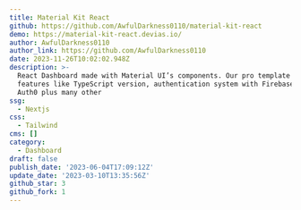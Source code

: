 ```yaml
---
title: Material Kit React
github: https://github.com/AwfulDarkness0110/material-kit-react
demo: https://material-kit-react.devias.io/
author: AwfulDarkness0110
author_link: https://github.com/AwfulDarkness0110
date: 2023-11-26T10:02:02.948Z
description: >-
  React Dashboard made with Material UI’s components. Our pro template contains
  features like TypeScript version, authentication system with Firebase and
  Auth0 plus many other
ssg:
  - Nextjs
css:
  - Tailwind
cms: []
category:
  - Dashboard
draft: false
publish_date: '2023-06-04T17:09:12Z'
update_date: '2023-03-10T13:35:56Z'
github_star: 3
github_fork: 1
---
```

